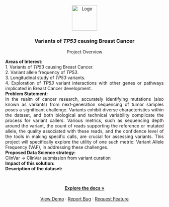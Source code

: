 <!-- Improved compatibility of back to top link: See: https://github.com/othneildrew/Best-README-Template/pull/73 -->
<a name="readme-top"></a>
<!--
*** Thanks for checking out my Capstone project. If you have a suggestion
*** that would make this better, please fork the repo and create a pull request
*** or simply open an issue with the tag "enhancement".
*** Don't forget to give the project a star!
*** Thanks again! :D
-->



<!-- PROJECT SHIELDS -->





<br />
<div align="center">
  <a href="https://github.com/allyvaz/Capstone-project">
    <img src="https://microbenotes.com/wp-content/uploads/2023/05/Alleles.jpg" alt="Logo" width="80" height="80">
  </a>

<h3 align="center">Variants of <i>TP53</i> causing Breast Cancer</h3>

  <p align="center">
    Project Overview
  </p>
  <p align ="justify">
    <b>Areas of Interest:</b> 
    <br/>1. Variants of <i>TP53</i> causing Breast Cancer.
    <br/>2. Variant allele frequency of <i>TP53</i>.
    <br/>3. Longitudinal study of <i>TP53</i> variants.
    <br/>4. Exploration of <i>TP53</i> variant interactions with other genes or pathways implicated in Breast Cancer development.
    <br/><b>Problem Statement: </b>
    <br/>In the realm of cancer research, accurately identifying mutations (also known as variants) from next-generation sequencing of tumor samples poses a significant challenge. Variants exhibit diverse characteristics within the dataset, and both biological and technical variability complicate the process for variant callers. Various metrics, such as sequencing depth around the variant, the count of reads supporting the reference or mutated allele, the quality associated with these reads, and the confidence level of the tools in making specific calls, are crucial for assessing variants. This project will specifically explore the utility of one such metric: Variant Allele Frequency (VAF), in addressing these challenges.
    <br/><b>Proposed Data Science strategy:</b>
    <br/> ClinVar -> ClinVar submission from variant curation
    <br/><b>Impact of this solution:</b>
    <br/><b>Description of the dataset:</b>
  </p>
    <br />
  <p align="center">
    <a href="https://github.com/github_username/repo_name"><strong>Explore the docs »</strong></a>
    <br />
    <br />
    <a href="https://github.com/github_username/repo_name">View Demo</a>
    ·
    <a href="https://github.com/github_username/repo_name/issues">Report Bug</a>
    ·
    <a href="https://github.com/github_username/repo_name/issues">Request Feature</a>
  </p>
</div>
